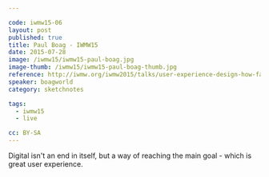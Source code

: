 ```yaml
---

code: iwmw15-06
layout: post
published: true
title: Paul Boag - IWMW15
date: 2015-07-28
image: /iwmw15/iwmw15-paul-boag.jpg
image-thumb: /iwmw15/iwmw15-paul-boag-thumb.jpg
reference: http://iwmw.org/iwmw2015/talks/user-experience-design-how-far-will-you-go/
speaker: boagworld
category: sketchnotes

tags:
  - iwmw15
  - live

cc: BY-SA
---
```


Digital isn't an end in itself, but a way of reaching the main goal - which is great user experience.
